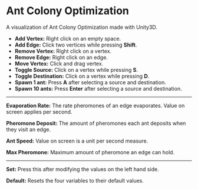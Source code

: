 # Ant Colony Optimization
A visualization of Ant Colony Optimization made with Unity3D.


* **Add Vertex:** Right click on an empty space.
* **Add Edge:** Click two vertices while pressing **Shift**.
* **Remove Vertex:** Right click on a vertex.
* **Remove Edge:** Right click on an edge.
* **Move Vertex:** Click and drag vertex.
* **Toggle Source:** Click on a vertex while pressing **S**.
* **Toggle Destination:** Click on a vertex while pressing **D**.
* **Spawn 1 ant:** Press **A** after selecting a source and destination.
* **Spawn 10 ants:** Press **Enter** after selecting a source and destination.

---
**Evaporation Rate:** The rate pheromones of an edge evaporates. Value on screen applies per second. 

**Pheromone Deposit:** The amount of pheromones each ant deposits when they visit an edge.

**Ant Speed:** Value on screen is a unit per second measure. 

**Max Pheromone:** Maximum amount of pheromone an edge can hold.

---
**Set:** Press this after modifying the values on the left hand side.

**Default:** Resets the four variables to their default values.

